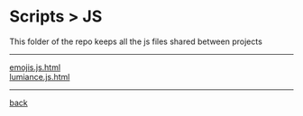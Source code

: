 # Scripts > JS
This folder of the repo keeps all the js files shared between projects

---------------------------
[emojis.js.html](emojis.js.html)<br>
[lumiance.js.html](lumiance.js.html)<br>

---------------------------

[back](../)
